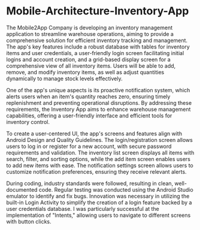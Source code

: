 # Mobile-Architecture-Inventory-App

The Mobile2App Company is developing an inventory management application to streamline warehouse operations, aiming to provide a comprehensive solution for efficient inventory tracking and management. The app's key features include a robust database with tables for inventory items and user credentials, a user-friendly login screen facilitating initial logins and account creation, and a grid-based display screen for a comprehensive view of all inventory items. Users will be able to add, remove, and modify inventory items, as well as adjust quantities dynamically to manage stock levels effectively.

One of the app's unique aspects is its proactive notification system, which alerts users when an item's quantity reaches zero, ensuring timely replenishment and preventing operational disruptions. By addressing these requirements, the Inventory App aims to enhance warehouse management capabilities, offering a user-friendly interface and efficient tools for inventory control.

To create a user-centered UI, the app's screens and features align with Android Design and Quality Guidelines. The login/registration screen allows users to log in or register for a new account, with secure password requirements and validation. The inventory list screen displays all items with search, filter, and sorting options, while the add item screen enables users to add new items with ease. The notification settings screen allows users to customize notification preferences, ensuring they receive relevant alerts.

During coding, industry standards were followed, resulting in clean, well-documented code. Regular testing was conducted using the Android Studio emulator to identify and fix bugs. Innovation was necessary in utilizing the built-in Login Activity to simplify the creation of a login feature backed by a user credentials database. I was particularly successful at the implementation of "Intents," allowing users to navigate to different screens with button clicks.
